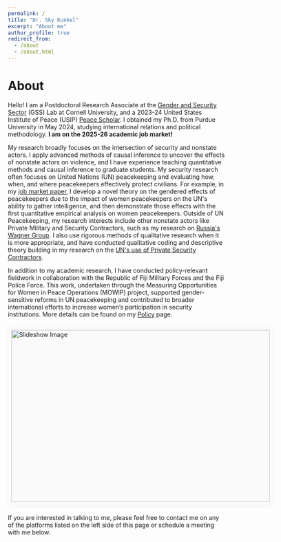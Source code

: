 ```yaml
---
permalink: /
title: "Dr. Sky Kunkel"
excerpt: "About me"
author_profile: true
redirect_from:
  - /about
  - /about.html
---
```

About
======

Hello! I am a Postdoctoral Research Associate at the [Gender and Security Sector](https://www.sabrinamkarim.com/gsslab) (GSS) Lab at Cornell University, and a 2023-24 United States Institute of Peace (USIP) [Peace Scholar](https://www.usip.org/grants-fellowships/jennings-randolph-peace-scholarship-dissertation-program/former-peace-scholars). I obtained my Ph.D. from Purdue University in May 2024, studying international relations and political methodology. **I am on the 2025-26 academic job market!**

My research broadly focuses on the intersection of security and nonstate actors. I apply advanced methods of causal inference to uncover the effects of nonstate actors on violence, and I have experience teaching quantitative methods and causal inference to graduate students. My security research often focuses on United Nations (UN) peacekeeping and evaluating how, when, and where peacekeepers effectively protect civilians. For example, in my [job market paper](https://www.skytheacademic.com/files/who_keeps_the_peace.pdf), I develop a novel theory on the gendered effects of peacekeepers due to the impact of women peacekeepers on the UN's ability to gather intelligence, and then demonstrate those effects with the first quantitative empirical analysis on women peacekeepers. Outside of UN Peacekeeping, my research interests include other nonstate actors like Private Military and Security Contractors, such as my research on [Russia's Wagner Group](https://www.skytheacademic.com/files/violence_as_a_condition.pdf). I also use rigorous methods of qualitative research when it is more appropriate, and have conducted qualitative coding and descriptive theory building in my research on the [UN's use of Private Security Contractors](www.skytheacademic.com/files/double_delegation.pdf).

In addition to my academic research, I have conducted policy-relevant fieldwork in collaboration with the Republic of Fiji Military Forces and the Fiji Police Force. This work, undertaken through the Measuring Opportunities for Women in Peace Operations (MOWIP) project, supported gender-sensitive reforms in UN peacekeeping and contributed to broader international efforts to increase women’s participation in security institutions. More details can be found on my [Policy](https://www.skytheacademic.com/policy/) page.

<style>
#slideshow-container {
  width: 600px;
  height: 400px;
  background-color: #fafafa;    /* very light grey */
  padding: 8px;                 /* gives a little breathing room */
  border-radius: 6px;           /* match your corner style */
  box-shadow: 0 2px 6px rgba(0,0,0,0.05);  /* whisper‑light shadow */
  margin: 20px auto;            /* center it and add vertical space */
}

  #slideshow-container img {
    width: 100%;
    height: 100%;
    object-fit: contain;
    object-position: center;
    display: block;
  }
</style>

<div id="slideshow-container">
  <img id="slideshow-image" src="" alt="Slideshow Image">
</div>
<script src="../assets/js/slideshow.js"></script>
<script>
  startSlideshow();
</script>




If you are interested in talking to me, please feel free to contact me on any of the platforms listed on the left side of this page or schedule a meeting with me below.

<!-- Google Calendar Appointment Scheduling begin -->
<link href="https://calendar.google.com/calendar/scheduling-button-script.css" rel="stylesheet">
<script src="https://calendar.google.com/calendar/scheduling-button-script.js" async></script>
<script>
(function() {
  var target = document.currentScript;
  window.addEventListener('load', function() {
    calendar.schedulingButton.load({
      url: 'https://calendar.google.com/calendar/appointments/schedules/AcZssZ2zHupCjDHO1atY1z-_wsLGb9H_YbunSCvtH-vHd5pomosKpUvJ30Of32PsHseRei6HUMhnrb80?gv=true',
      color: '#3F51B5',
      label: 'Book an appointment',
      target,
    });
  });
})();
</script>
<!-- end Google Calendar Appointment Scheduling -->

<!--
Site-wide configuration
------
The main configuration file for the site is in the base directory in [_config.yml](https://github.com/academicpages/academicpages.github.io/blob/master/_config.yml), which defines the content in the sidebars and other site-wide features. You will need to replace the default variables with ones about yourself and your site's github repository. The configuration file for the top menu is in [_data/navigation.yml](https://github.com/academicpages/academicpages.github.io/blob/master/_data/navigation.yml). For example, if you don't have a portfolio or blog posts, you can remove those items from that navigation.yml file to remove them from the header.

Create content & metadata
------
For site content, there is one markdown file for each type of content, which are stored in directories like _publications, _talks, _posts, _teaching, or _pages. For example, each talk is a markdown file in the [_talks directory](https://github.com/academicpages/academicpages.github.io/tree/master/_talks). At the top of each markdown file is structured data in YAML about the talk, which the theme will parse to do lots of cool stuff. The same structured data about a talk is used to generate the list of talks on the [Talks page](https://academicpages.github.io/talks), each [individual page](https://academicpages.github.io/talks/2012-03-01-talk-1) for specific talks, the talks section for the [CV page](https://academicpages.github.io/cv), and the [map of places you've given a talk](https://academicpages.github.io/talkmap.html) (if you run this [python file](https://github.com/academicpages/academicpages.github.io/blob/master/talkmap.py) or [Jupyter notebook](https://github.com/academicpages/academicpages.github.io/blob/master/talkmap.ipynb), which creates the HTML for the map based on the contents of the _talks directory).

**Markdown generator**

I have also created [a set of Jupyter notebooks](https://github.com/academicpages/academicpages.github.io/tree/master/markdown_generator
) that converts a CSV containing structured data about talks or presentations into individual markdown files that will be properly formatted for the academicpages template. The sample CSVs in that directory are the ones I used to create my own personal website at stuartgeiger.com. My usual workflow is that I keep a spreadsheet of my publications and talks, then run the code in these notebooks to generate the markdown files, then commit and push them to the GitHub repository. -->
